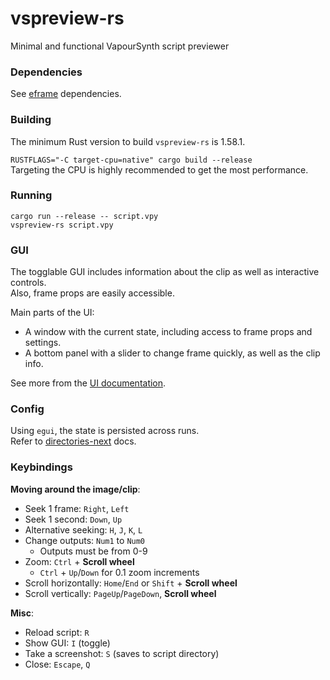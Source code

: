 # vspreview-rs
Minimal and functional VapourSynth script previewer  

### Dependencies
See [eframe](https://github.com/emilk/egui/tree/master/eframe) dependencies.

### Building
The minimum Rust version to build `vspreview-rs` is 1.58.1.

`RUSTFLAGS="-C target-cpu=native" cargo build --release`  
Targeting the CPU is highly recommended to get the most performance.

### Running
`cargo run --release -- script.vpy`  
`vspreview-rs script.vpy`  

### GUI

The togglable GUI includes information about the clip as well as interactive controls.  
Also, frame props are easily accessible.

Main parts of the UI:
- A window with the current state, including access to frame props and settings.
- A bottom panel with a slider to change frame quickly, as well as the clip info.

See more from the [UI documentation](UI.md).

### Config
Using `egui`, the state is persisted across runs.  
Refer to [directories-next](https://docs.rs/directories-next/2.0.0/directories_next/struct.ProjectDirs.html#method.data_dir) docs.

### Keybindings

**Moving around the image/clip**:  
- Seek 1 frame: `Right`, `Left`  
- Seek 1 second: `Down`, `Up`  
- Alternative seeking: `H`, `J`, `K`, `L`  
- Change outputs: `Num1` to `Num0`  
    - Outputs must be from 0-9
- Zoom: `Ctrl` + **Scroll wheel**  
    - `Ctrl` + `Up`/`Down` for 0.1 zoom increments  
- Scroll horizontally: `Home`/`End` or `Shift` + **Scroll wheel**  
- Scroll vertically: `PageUp`/`PageDown`, **Scroll wheel**  

**Misc**:  
- Reload script: `R` 
- Show GUI: `I` (toggle)  
- Take a screenshot: `S` (saves to script directory)  
- Close: `Escape`, `Q`  
